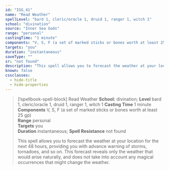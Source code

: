 ```yaml
---
id: "ISG_41"
name: "Read Weather"
spellLevel: "bard 1, cleric/oracle 1, druid 1, ranger 1, witch 1"
school: "divination"
source: "Inner Sea Gods"
range: "personal"
castingTime: "1 minute"
components: "V, S, F (a set of marked sticks or bones worth at least 25 gp)"
targets: "you"
duration: "instantaneous"
saveType: ""
sr: "not found"
description: "This spell allows you to forecast the weather at your location for the next 48 hours, providing you with advance warning of storms, tornadoes, and so on. This forecast reveals only the weather that would arise naturally, and does not take into account any magical occurrences that might change the weather."
known: false
cssclasses:
  - hide-title
  - hide-properties
---
```


> [!spellbook-spell-block] Read Weather
> **School:** divination; **Level** bard 1, cleric/oracle 1, druid 1, ranger 1, witch 1
> **Casting Time** 1 minute  
> **Components** V, S, F (a set of marked sticks or bones worth at least 25 gp)  
> **Range** personal  
> **Targets** you  
> **Duration** instantaneous; **Spell Resistance** not found
> 
> This spell allows you to forecast the weather at your location for the next 48 hours, providing you with advance warning of storms, tornadoes, and so on. This forecast reveals only the weather that would arise naturally, and does not take into account any magical occurrences that might change the weather.